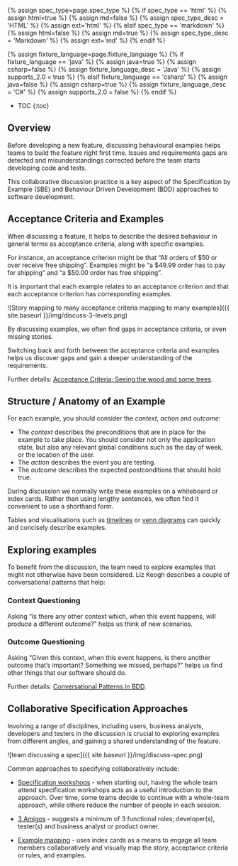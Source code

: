 {% assign spec_type=page.spec_type %}
{% if spec_type == 'html' %}
{% assign html=true %}
{% assign md=false  %}
{% assign spec_type_desc = 'HTML' %}
{% assign ext='html' %}
{% elsif spec_type == 'markdown' %}
{% assign html=false %}
{% assign md=true    %}
{% assign spec_type_desc = 'Markdown' %}
{% assign ext='md'    %}
{% endif %}

{% assign fixture_language=page.fixture_language %}
{% if fixture_language == 'java' %}
{% assign java=true %}
{% assign csharp=false  %}
{% assign fixture_language_desc = 'Java' %}
{% assign supports_2.0 = true %}
{% elsif fixture_language == 'csharp' %}
{% assign java=false %}
{% assign csharp=true %}
{% assign fixture_language_desc = 'C#' %}
{% assign supports_2.0 = false %}
{% endif %}

* TOC
{:toc}

## Overview

Before developing a new feature, discussing behavioural examples helps teams to build the feature right first time. Issues and requirements gaps are detected and misunderstandings corrected before the team starts developing code and tests.

This collaborative discussion practice is a key aspect of the Specification by Example (SBE) and Behaviour Driven Development (BDD) approaches to software development.

## Acceptance Criteria and Examples
When discussing a feature, it helps to describe the desired behaviour in general terms as acceptance criteria, along with specific examples.

For instance, an acceptance criterion might be that “All orders of $50 or over receive free shipping”. Examples might be “a $49.99 order has to pay for shipping” and “a $50.00 order has free shipping”.

It is important that each example relates to an acceptance criterion and that each acceptance criterion has corresponding examples.

![Story mapping to many acceptance criteria mapping to many examples]({{ site.baseurl }}/img/discuss-3-levels.png)

By discussing examples, we often find gaps in acceptance criteria, or even missing stories. 

Switching back and forth between the acceptance criteria and examples helps us discover gaps and gain a deeper understanding of the requirements.

Further details: [Acceptance Criteria: Seeing the wood and some trees](https://assurity.nz/insights/acceptance-criteria-part-1-seeing-the-wood-and-some-trees/).

## Structure / Anatomy of an Example

For each example, you should consider the _context_, _action_ and _outcome_:

- The _context_ describes the preconditions that are in place for the example to take place. You should consider not only the application state, but also any relevant global conditions such as the day of week, or the location of the user.
- The _action_ describes the event you are testing.
- The _outcome_ describes the expected postconditions that should hold true.

During discussion we normally write these examples on a whiteboard or index cards. Rather than using lengthy sentences, we often find it convenient to use a shorthand form. 

Tables and visualisations such as [timelines](http://katrinatester.blogspot.co.nz/2014/11/visual-test-ideas.html) or [venn diagrams](https://assurity.nz/archives/visual-specification-by-example/) can quickly and concisely describe examples.

## Exploring examples

To benefit from the discussion, the team need to explore examples that might not otherwise have been considered. Liz Keogh describes a couple of conversational patterns that help:

### Context Questioning

Asking “Is there any other context which, when this event happens, will produce a different outcome?” helps us think of new scenarios.

### Outcome Questioning

Asking “Given this context, when this event happens, is there another outcome that’s important? Something we missed, perhaps?” helps us find other things that our software should do.

Further details: [Conversational Patterns in BDD](http://lizkeogh.com/2011/09/22/conversational-patterns-in-bdd/).


## Collaborative Specification Approaches

Involving a range of disciplines, including users, business analysts, developers and testers in the discussion is crucial to exploring examples from different angles, and gaining a shared understanding of the feature.

![team discussing a spec]({{ site.baseurl }}/img/discuss-spec.png)

Common approaches to specifying collaboratively include:

* [Specification workshops](https://gojko.net/2008/11/12/specification-workshops-an-agile-way-to-get-better-requirements/) - when starting out, having the whole team attend specification workshops acts as a useful introduction to the approach. Over time, some teams decide to continue with a whole-team approach, while others reduce the number of people in each session.

* [3 Amigos](https://www.batimes.com/robert-galen/3-amigos-in-agile-teams.html) - suggests a minimum of 3 functional roles; developer(s), tester(s) and business analyst or product owner.

* [Example mapping](https://cucumber.io/blog/2015/12/08/example-mapping-introduction) - uses index cards as a means to engage all team members collaboratively and visually map the story, acceptance criteria or rules, and examples.